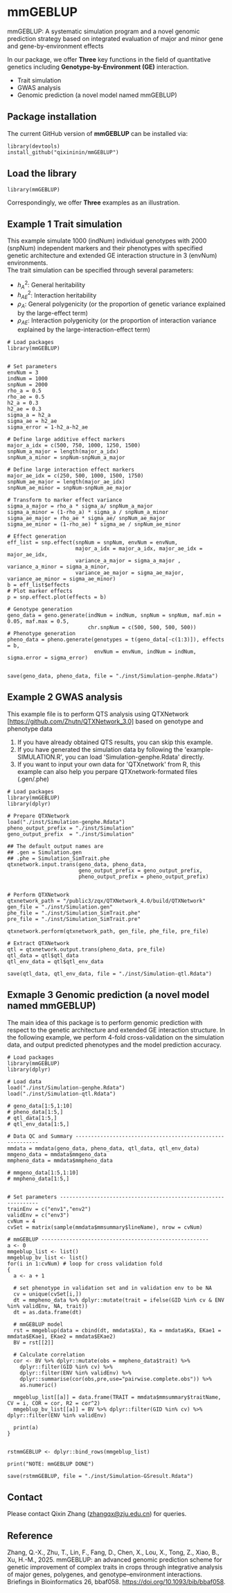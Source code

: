 # mmGEBLUP

mmGEBLUP: A systematic simulation program and a novel genomic prediction strategy based on integrated evaluation of major and minor gene and gene-by-environment effects    

In our package, we offer **Three** key functions in the field of quantitative genetics including **Genotype-by-Environment (GE)** interaction.   
- Trait simulation    
- GWAS analysis    
- Genomic prediction (a novel model named mmGEBLUP)     

## Package installation
The current GitHub version of **mmGEBLUP** can be installed via:
```
library(devtools)
install_github("qixininin/mmGEBLUP")
```

## Load the library
```
library(mmGEBLUP)
```

Correspondingly, we offer **Three** examples as an illustration.    

## Example 1 Trait simulation 
This example simulate 1000 (indNum) individual genotypes with 2000 (snpNum) independent markers and their phenotypes with specified genetic architecture and extended GE interaction structure in 3 (envNum) environments.    
The trait simulation can be specified through several parameters:    
- $h^2_A$: General heritability   
- $h^2_{AE}$: Interaction heritability    
- $\rho_A$: General polygenicity (or the proportion of genetic variance explained by the large-effect term)   
- $\rho_{AE}$: Interaction polygenicity (or the proportion of interaction variance explained by the large-interaction-effect term)   

```
# Load packages 
library(mmGEBLUP)


# Set parameters
envNum = 3
indNum = 1000
snpNum = 2000
rho_a = 0.5
rho_ae = 0.5
h2_a = 0.3
h2_ae = 0.3
sigma_a = h2_a
sigma_ae = h2_ae
sigma_error = 1-h2_a-h2_ae

# Define large additive effect markers
major_a_idx = c(500, 750, 1000, 1250, 1500)
snpNum_a_major = length(major_a_idx)
snpNum_a_minor = snpNum-snpNum_a_major

# Define large interaction effect markers
major_ae_idx = c(250, 500, 1000, 1500, 1750)
snpNum_ae_major = length(major_ae_idx)
snpNum_ae_minor = snpNum-snpNum_ae_major

# Transform to marker effect variance
sigma_a_major = rho_a * sigma_a/ snpNum_a_major
sigma_a_minor = (1-rho_a) * sigma_a / snpNum_a_minor
sigma_ae_major = rho_ae * sigma_ae/ snpNum_ae_major
sigma_ae_minor = (1-rho_ae) * sigma_ae / snpNum_ae_minor

# Effect generation
eff_list = snp.effect(snpNum = snpNum, envNum = envNum,
                      major_a_idx = major_a_idx, major_ae_idx = major_ae_idx,
                      variance_a_major = sigma_a_major , variance_a_minor = sigma_a_minor,
                      variance_ae_major = sigma_ae_major, variance_ae_minor = sigma_ae_minor)
b = eff_list$effects
# Plot marker effects
p = snp.effect.plot(effects = b)

# Genotype generation
geno_data = geno.generate(indNum = indNum, snpNum = snpNum, maf.min = 0.05, maf.max = 0.5,
                          chr.snpNum = c(500, 500, 500, 500))
# Phenotype generation
pheno_data = pheno.generate(genotypes = t(geno_data[-c(1:3)]), effects = b,
                            envNum = envNum, indNum = indNum, sigma.error = sigma_error)


save(geno_data, pheno_data, file = "./inst/Simulation-genphe.Rdata")
```


## Example 2 GWAS analysis
This example file is to perform QTS analysis using QTXNetwork [https://github.com/Zhutn/QTXNetwork_3.0] based on genotype and phenotype data  
1. If you have already obtained QTS results, you can skip this example.  
2. If you have generated the simulation data by following the 'example-SIMULATION.R', you can load 'Simulation-genphe.Rdata' directly.  
3. If you want to input your own data for 'QTXnetwork' from R, this example can also help you perpare QTXnetwork-formated files (.gen/.phe)  

```
# Load packages 
library(mmGEBLUP)
library(dplyr)

# Prepare QTXNetwork
load("./inst/Simulation-genphe.Rdata")
pheno_output_prefix = "./inst/Simulation"
geno_output_prefix  = "./inst/Simulation"

## The default output names are
## .gen = Simulation.gen
## .phe = Simulation_SimTrait.phe
qtxnetwork.input.trans(geno_data, pheno_data,
                       geno_output_prefix = geno_output_prefix,
                       pheno_output_prefix = pheno_output_prefix)


# Perform QTXNetwork
qtxnetwork_path = "/public3/zqx/QTXNetwork_4.0/build/QTXNetwork"
gen_file = "./inst/Simulation.gen"
phe_file = "./inst/Simulation_SimTrait.phe"
pre_file = "./inst/Simulation_SimTrait.pre"

qtxnetwork.perform(qtxnetwork_path, gen_file, phe_file, pre_file)

# Extract QTXNetwork
qtl = qtxnetwork.output.trans(pheno_data, pre_file)
qtl_data = qtl$qtl_data
qtl_env_data = qtl$qtl_env_data

save(qtl_data, qtl_env_data, file = "./inst/Simulation-qtl.Rdata")
```


## Exmaple 3 Genomic prediction (a novel model named mmGEBLUP)
The main idea of this package is to perform genomic prediction with respect to the genetic architecture and extended GE interaction structure. In the following example, we perform 4-fold cross-validation on the simulation data, and output predicted phenotypes and the model prediction accuracy.  

```
# Load packages 
library(mmGEBLUP)
library(dplyr)

# Load data 
load("./inst/Simulation-genphe.Rdata")
load("./inst/Simulation-qtl.Rdata")

# geno_data[1:5,1:10]
# pheno_data[1:5,]
# qtl_data[1:5,]
# qtl_env_data[1:5,]

# Data QC and Summary ----------------------------------------------------------
mmdata = mmdata(geno_data, pheno_data, qtl_data, qtl_env_data)
mmgeno_data = mmdata$mmgeno_data
mmpheno_data = mmdata$mmpheno_data

# mmgeno_data[1:5,1:10]
# mmpheno_data[1:5,]


# Set parameters ---------------------------------------------------------------
trainEnv = c("env1","env2")
validEnv = c("env3")
cvNum = 4
cvSet = matrix(sample(mmdata$mmsummary$lineName), nrow = cvNum)

# mmGEBLUP ------------------------------------------------------
a <- 0
mmgeblup_list <- list()
mmgeblup_bv_list <- list()
for(i in 1:cvNum) # loop for cross validation fold
{
  a <- a + 1

  # set phenotype in validation set and in validation env to be NA
  cv = unique(cvSet[i,])
  dt = mmpheno_data %>% dplyr::mutate(trait = ifelse(GID %in% cv & ENV %in% validEnv, NA, trait))
  dt = as.data.frame(dt)

  # mmGEBLUP model
  rst = mmgeblup(data = cbind(dt, mmdata$Xa), Ka = mmdata$Ka, EKae1 = mmdata$EKae1, EKae2 = mmdata$EKae2)
  BV = rst[[2]]

  # Calculate correlation
  cor <- BV %>% dplyr::mutate(obs = mmpheno_data$trait) %>%
    dplyr::filter(GID %in% cv) %>%
    dplyr::filter(ENV %in% validEnv) %>%
    dplyr::summarise(cor(obs,pre,use="pairwise.complete.obs")) %>%
    as.numeric()

  mmgeblup_list[[a]] = data.frame(TRAIT = mmdata$mmsummary$traitName, CV = i, COR = cor, R2 = cor^2)
  mmgeblup_bv_list[[a]] = BV %>% dplyr::filter(GID %in% cv) %>% dplyr::filter(ENV %in% validEnv)

  print(a)
}


rstmmGEBLUP <- dplyr::bind_rows(mmgeblup_list)

print("NOTE: mmGEBLUP DONE")

save(rstmmGEBLUP, file = "./inst/Simulation-GSresult.Rdata")
```

## Contact
Please contact Qixin Zhang (zhangqx@zju.edu.cn) for queries.

## Reference
Zhang, Q.-X., Zhu, T., Lin, F., Fang, D., Chen, X., Lou, X., Tong, Z., Xiao, B., Xu, H.-M., 2025. mmGEBLUP: an advanced genomic prediction scheme for genetic improvement of complex traits in crops through integrative analysis of major genes, polygenes, and genotype–environment interactions. Briefings in Bioinformatics 26, bbaf058. https://doi.org/10.1093/bib/bbaf058.
